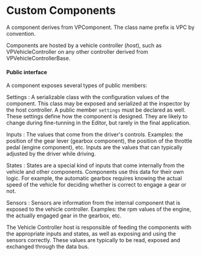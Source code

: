 # Custom Components

A component derives from VPComponent. The class name prefix is VPC by convention.

Components are hosted by a vehicle controller (_host_), such as VPVehicleController on any other controller
derived from VPVehicleControllerBase.

#### Public interface

A component exposes several types of public members:

Settings
:	A serializable class with the configuration values of the component. This class
	may be exposed and serialized at the inspector by the host controller.
	A public member `settings` must	be declared as well. These settings define how the component
	is designed. They are likely to	change during fine-tunning in the Editor, but rarely in the
	final application.

Inputs
:	The values that come from the driver's controls. Examples: the position of the gear lever
	(gearbox component), the position of the throttle pedal (engine component), etc. Inputs are
	the values that can typically adjusted by the driver while driving.

States
:	States are a special kind of inputs that come internally from the vehicle and other components.
	Components use this data for their own logic. For example, the automatic gearbox requires
	knowing the	actual speed of the vehicle for deciding whether is correct to engage a gear or not.

Sensors
:	Sensors are information from the internal component that is exposed to the vehicle controller.
	Examples: the rpm values of the engine, the actually engaged gear in the gearbox, etc.

The Vehicle Controller host is responsible of feeding the components with the appropriate inputs and
states, as well as exposing and using the sensors correctly. These values are typically to be
read, exposed and exchanged through the data bus.










